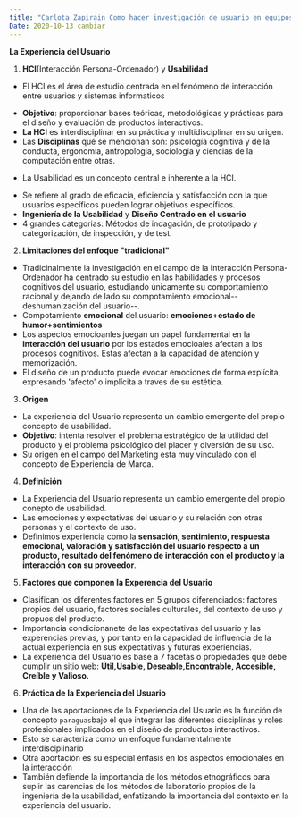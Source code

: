 ```yaml
---
title: "Carlota Zapirain Como hacer investigación de usuario en equipos agiles" cambiar
Date: 2020-10-13 cambiar
--- 
```


__La Experiencia del Usuario__ 
1. **HCI**(Interacción Persona-Ordenador) y **Usabilidad**
+ El HCI es el área de estudio centrada en el fenómeno de interacción entre usuarios y sistemas informaticos
- **Objetivo**: proporcionar bases teóricas, metodológicas y prácticas para el diseño y evaluación de productos interactivos.
- **La HCI** es interdisciplinar en su práctica y multidisciplinar en su origen.
- Las **Disciplinas** qué se mencionan son: psicología cognitiva y de la conducta, ergonomía, antropología, sociología y ciencias de la computación entre otras. 
+ La Usabilidad es un concepto central e inherente a la HCI.
- Se refiere al grado de eficacia, eficiencia y satisfacción con la que usuarios específicos pueden lograr objetivos específicos.
- **Ingeniería de la Usabilidad** y **Diseño Centrado en el usuario**
- 4 grandes categorias: Métodos de indagación, de prototipado y categorización, de inspección, y de test.
2. **Limitaciones del enfoque "tradicional"**
- Tradicinalmente la investigación en el campo de la Interacción Persona-Ordenador ha centrado su estudio en las habilidades y procesos cognitivos del usuario, estudiando únicamente su comportamiento racional y dejando de lado su compotamiento emocional--deshumanización del usuario--. 
- Compotamiento **emocional** del usuario:
**emociones+estado de humor+sentimientos**
- Los aspectos emocioanles juegan un papel fundamental en la **interacción del usuario** por los estados emocioales afectan a los procesos cognitivos. Estas afectan a la capacidad de atención y memorización.
- El diseño de un producto puede evocar emociones de forma explícita, expresando 'afecto' o implícita a traves de su estética.
3. **Origen**
- La experiencia del Usuario representa un cambio emergente del propio concepto de usabilidad.
- **Objetivo**: intenta resolver el problema estratégico de la utilidad del producto y el problema psicológico del placer y diversión de su uso.
- Su origen en el campo del Marketing esta muy vinculado con el concepto de Experiencia de Marca. 
4. **Definición**
- La Experiencia del Usuario representa un cambio emergente del propio conepto de usabilidad.
- Las emociones y expectativas del usuario y su relación con otras personas y el contexto de uso.
- Definimos experiencia como la **sensación, sentimiento, respuesta emocional, valoración y satisfacción del usuario respecto a un producto, resultado del fenómeno de interacción con el producto y la interacción con su proveedor**. 
5. **Factores que componen la Experencia del Usuario**
- Clasifican los diferentes factores en 5 grupos diferenciados: factores propios del usuario, factores sociales
culturales, del contexto de uso y propuos del producto.
- Importancia condicionanete de las expectativas del usuario y las experencias previas, y por tanto en la capacidad de influencia de la actual experiencia en sus expectativas y futuras experiencias.
- La experiencia del Usuario es base a 7 facetas o propiedades que debe cumplir un sitio web: __Útil,Usable, Deseable,Encontrable, Accesible, Creíble y Valioso.__ 
6. **Práctica de la Experiencia del Usuario**
- Una de las aportaciones de la Experiencia del Usuario es la función de concepto `paraguas`bajo el que integrar las diferentes disciplinas y roles profesionales implicados en el diseño de productos interactivos.
- Esto se caracteriza como un enfoque fundamentalmente interdisciplinario
- Otra aportación es su especial énfasis en los aspectos emocionales en la interacción
- También defiende la importancia de los métodos etnográficos para suplir las carencias de los métodos de laboratorio propios de la ingeniería de la usabilidad, enfatizando la importancia del contexto en la experiencia del usuario. 